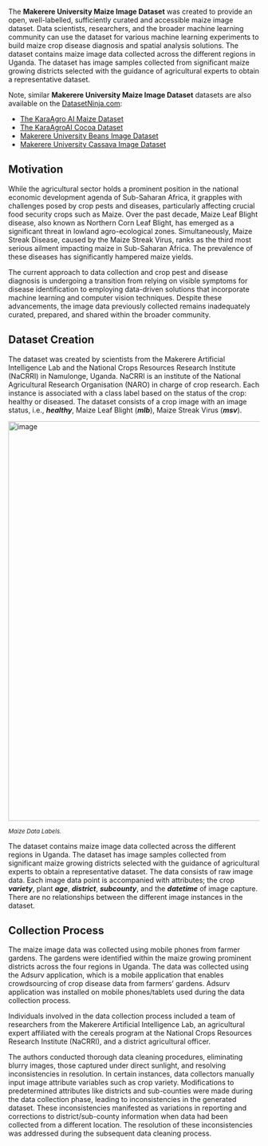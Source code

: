 The **Makerere University Maize Image Dataset** was created to provide an open, well-labelled, sufficiently curated and accessible maize image dataset. Data scientists, researchers, and the broader machine learning community can use the dataset for various machine learning experiments to build maize crop disease diagnosis and spatial analysis solutions. The dataset contains maize image data collected across the different regions in Uganda. The dataset has image samples collected from significant maize growing districts selected with the guidance of agricultural experts to obtain a representative dataset.

Note, similar **Makerere University Maize Image Dataset** datasets are also available on the [DatasetNinja.com](https://datasetninja.com/):

- [The KaraAgro AI Maize Dataset](https://datasetninja.com/kara-agro-ai-maize)
- [The KaraAgroAI Cocoa Dataset](https://datasetninja.com/kara-agro-ai-cocoa)
- [Makerere University Beans Image Dataset](https://datasetninja.com/makerere-university-beans)
- [Makerere University Cassava Image Dataset](https://datasetninja.com/makerere-university-cassava)

## Motivation

While the agricultural sector holds a prominent position in the national economic development agenda of Sub-Saharan Africa, it grapples with challenges posed by crop pests and diseases, particularly affecting crucial food security crops such as Maize. Over the past decade, Maize Leaf Blight disease, also known as Northern Corn Leaf Blight, has emerged as a significant threat in lowland agro-ecological zones. Simultaneously, Maize Streak Disease, caused by the Maize Streak Virus, ranks as the third most serious ailment impacting maize in Sub-Saharan Africa. The prevalence of these diseases has significantly hampered maize yields.

The current approach to data collection and crop pest and disease diagnosis is undergoing a transition from relying on visible symptoms for disease identification to employing data-driven solutions that incorporate machine learning and computer vision techniques. Despite these advancements, the image data previously collected remains inadequately curated, prepared, and shared within the broader community.

## Dataset Creation

The dataset was created by scientists from the Makerere Artificial Intelligence Lab and the National Crops Resources Research Institute (NaCRRI) in Namulonge,
Uganda. NaCRRI is an institute of the National Agricultural Research Organisation (NARO) in charge of crop research. Each instance is associated with a class label based on the status of the crop: healthy or diseased. The dataset consists of a crop image with an image status, i.e., ***healthy***, Maize Leaf Blight (***mlb***), Maize Streak Virus (***msv***). 

<img src="https://user-images.githubusercontent.com/120389559/298060192-0d850509-90cb-40f9-9b2a-d2c69c181fc0.png" alt="image" width="800">

<span style="font-size: smaller; font-style: italic;">Maize Data Labels.</span>

The dataset contains maize image data collected across the different regions in Uganda. The dataset has image samples collected from significant maize growing districts selected with the guidance of agricultural experts to obtain a representative dataset. The data consists of raw image data. Each image data point is accompanied with attributes; the crop ***variety***, plant ***age***, ***district***, ***subcounty***, and the ***datetime*** of image capture. There are no relationships between the different image instances in the dataset.

## Collection Process

The maize image data was collected using mobile phones from farmer gardens. The gardens were identified within the maize growing prominent districts across the four regions in Uganda. The data was collected using the Adsurv application, which is a mobile application that enables crowdsourcing of crop disease data from farmers’ gardens. Adsurv application was installed on mobile phones/tablets used during the data collection process.

Individuals involved in the data collection process included a team of researchers from the Makerere Artificial Intelligence Lab, an agricultural expert affiliated with the cereals program at the National Crops Resources Research Institute (NaCRRI), and a district agricultural officer.

The authors conducted thorough data cleaning procedures, eliminating blurry images, those captured under direct sunlight, and resolving inconsistencies in resolution. In certain instances, data collectors manually input image attribute variables such as crop variety. Modifications to predetermined attributes like districts and sub-counties were made during the data collection phase, leading to inconsistencies in the generated dataset. These inconsistencies manifested as variations in reporting and corrections to district/sub-county information when data had been collected from a different location. The resolution of these inconsistencies was addressed during the subsequent data cleaning process.
